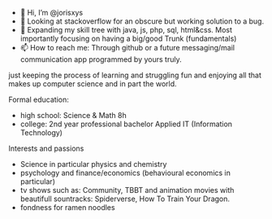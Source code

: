 - 👋 Hi, I’m @jorisxys
- 👀 Looking at stackoverflow for an obscure but working solution to a bug.
- 🌱 Expanding my skill tree with java, js, php, sql, html&css. Most importantly focusing on having a big/good Trunk (fundamentals) 
- 📫 How to reach me: Through github or a future messaging/mail communication app programmed by yours truly.

just keeping the process of learning and struggling fun and enjoying all that makes up computer science and in part the world. 

Formal education: 
 - high school: Science & Math 8h
 - college: 2nd year professional bachelor Applied IT (Information Technology)

Interests and passions
- Science in particular physics and chemistry
- psychology and finance/economics (behavioural economics in particular)
- tv shows such as: Community, TBBT and animation movies with beautifull sountracks: Spiderverse, How To Train Your Dragon.
- fondness for ramen noodles

<!---
jorisxys/jorisxys is a ✨ special ✨ repository because its `README.md` (this file) appears on your GitHub profile.
You can click the Preview link to take a look at your changes.
--->
